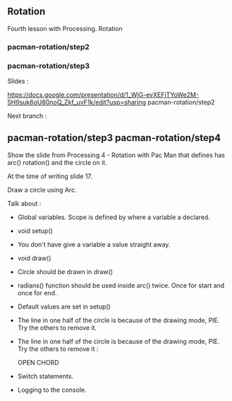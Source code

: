 Rotation
------------------

Fourth lesson with Processing.  Rotation
### pacman-rotation/step2
### pacman-rotation/step3

Slides :

https://docs.google.com/presentation/d/1_WjG-evXEFjTYoWe2M-5H9suk6oU80noQ_Zkf_uvF1k/edit?usp=sharing
pacman-rotation/step2

Next branch :

pacman-rotation/step3
pacman-rotation/step4
---
Show the slide from Processing 4 - Rotation with Pac Man that defines has arc() rotation() and the circle on it.

At the time of writing slide 17.

Draw a circle using Arc.

Talk about :

- Global variables.  Scope is defined by where a variable a declared.
- void setup()
- You don't have give a variable a value straight away.
- void draw()

- Circle should be drawn in draw()

- radians() function should be used inside arc() twice.  Once for start and once for end.

- Default values are set in setup()
- The line in one half of the circle is because of the drawing mode, PIE.  Try the others to remove it.
- The line in one half of the circle is because of the drawing mode, PIE.  Try the others to remove it :

	OPEN
	CHORD
- Switch statements.
- Logging to the console.

	
